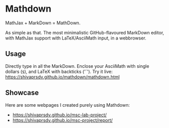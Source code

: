 # Mathdown
MathJax + MarkDown = MathDown.

As simple as that. The most minimalistic GitHub-flavoured MarkDown editor,
with MathJax support with LaTeX/AsciiMath input, in a webbrowser.

## Usage
Directly type in all the MarkDown. Enclose your AsciiMath with single dollars (`$`),
and LaTeX with backticks ('`'). Try it live: https://shivaprsdv.github.io/mathdown/mathdown.html 

## Showcase
Here are some webpages I created purely using Mathdown:
- https://shivaprsdv.github.io/msc-lab-project/
- https://shivaprsdv.github.io/msc-project/report/
